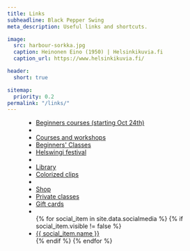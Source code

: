 ```yaml
---
title: Links
subheadline: Black Pepper Swing
meta_description: Useful links and shortcuts.

image:
  src: harbour-sorkka.jpg
  caption: Heinonen Eino (1950) | Helsinkikuvia.fi
  caption_url: https://www.helsinkikuvia.fi/

header:
  short: true

sitemap:
  priority: 0.2
permalink: "/links/"
---
```


<div class="text-center t30" style="max-width: 420px; margin: 0 auto;">
  <ul class="social-icons side-nav">
    <li><a href="{% link _posts/2022-10-14-tap-vs-lindy-beginners-2022.md %}">Beginners courses (starting Oct 24th)</a></li>
    <li class="divider b60"></li>
    <li><a href="/courses">Courses and workshops</a></li>
    <li><a href="/courses-for-beginners/">Beginners' Classes</a></li>
    <li><a href="https://www.helswingi.fi/">Helswingi festival</a></li>
    <li class="divider b60"></li>
    <li><a href="https://library.blackpepperswing.com/">Library</a></li>
    <li><a href="https://www.youtube.com/playlist?list=PLXuPJeS8W-KoF6CIHZan0xlxfD0hO4iYQ">Colorized clips</a></li>
    <li class="divider b60"></li>
    <li><a href="https://holvi.com/shop/blackpepperswing/">Shop</a></li>
    <li><a href="https://holvi.com/shop/blackpepperswing/section/private-classes/">Private classes</a></li>
    <li><a href="https://holvi.com/shop/blackpepperswing/section/gift-cards/">Gift cards</a></li>
    <li class="divider b60"></li>
    {% for social_item in site.data.socialmedia %}
    {% if social_item.visible != false %}
    <li><a href="{{ social_item.url }}" target="_blank" class="{{ social_item.class }}" title="{{ social_item.name }}"> {{ social_item.name }}</a></li>
    {% endif %}
    {% endfor %}
  </ul>
</div>

